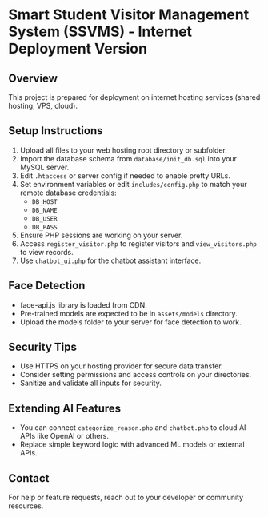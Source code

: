 # Smart Student Visitor Management System (SSVMS) - Internet Deployment Version

## Overview
This project is prepared for deployment on internet hosting services (shared hosting, VPS, cloud).

## Setup Instructions
1. Upload all files to your web hosting root directory or subfolder.
2. Import the database schema from `database/init_db.sql` into your MySQL server.
3. Edit `.htaccess` or server config if needed to enable pretty URLs.
4. Set environment variables or edit `includes/config.php` to match your remote database credentials:
   - `DB_HOST`
   - `DB_NAME`
   - `DB_USER`
   - `DB_PASS`
5. Ensure PHP sessions are working on your server.
6. Access `register_visitor.php` to register visitors and `view_visitors.php` to view records.
7. Use `chatbot_ui.php` for the chatbot assistant interface.

## Face Detection
- face-api.js library is loaded from CDN.
- Pre-trained models are expected to be in `assets/models` directory.
- Upload the models folder to your server for face detection to work.

## Security Tips
- Use HTTPS on your hosting provider for secure data transfer.
- Consider setting permissions and access controls on your directories.
- Sanitize and validate all inputs for security.

## Extending AI Features
- You can connect `categorize_reason.php` and `chatbot.php` to cloud AI APIs like OpenAI or others.
- Replace simple keyword logic with advanced ML models or external APIs.

## Contact
For help or feature requests, reach out to your developer or community resources.
